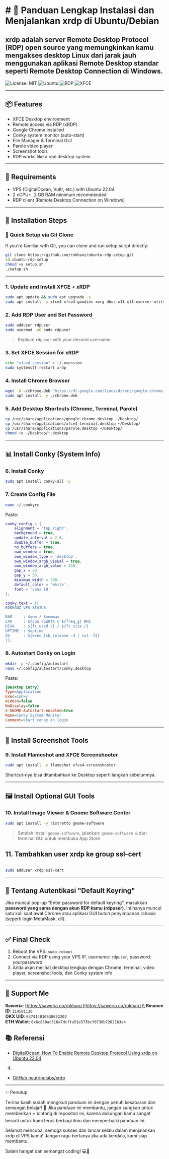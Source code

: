 # # 🚀 Panduan Lengkap Instalasi dan Menjalankan xrdp di Ubuntu/Debian

xrdp adalah server Remote Desktop Protocol (RDP) open source yang memungkinkan kamu mengakses desktop Linux dari jarak jauh menggunakan aplikasi Remote Desktop standar seperti Remote Desktop Connection di Windows.
---

![License: MIT](https://img.shields.io/badge/License-MIT-yellow.svg)
![Ubuntu](https://img.shields.io/badge/Ubuntu-22.04-orange?logo=ubuntu)
![RDP](https://img.shields.io/badge/RDP-Enabled-brightgreen)
![XFCE](https://img.shields.io/badge/Desktop-XFCE-blue)

---

## 📦 Features

- XFCE Desktop environment
- Remote access via RDP (xRDP)
- Google Chrome installed
- Conky system monitor (auto-start)
- File Manager & Terminal GUI
- Parole video player
- Screenshot tools
- RDP works like a real desktop system

---

## 🧰 Requirements

- VPS (DigitalOcean, Vultr, etc.) with Ubuntu 22.04
- 2 vCPU+, 2 GB RAM minimum recommended
- RDP client (Remote Desktop Connection on Windows)

---

## 🧱 Installation Steps

### 🔄 Quick Setup via Git Clone

If you're familiar with Git, you can clone and run setup script directly:

```bash
git clone https://github.com/rokhanz/ubuntu-rdp-setup.git
cd ubuntu-rdp-setup
chmod +x setup.sh
./setup.sh
```

---

### 1. Update and Install XFCE + xRDP

```bash
sudo apt update && sudo apt upgrade -y
sudo apt install -y xfce4 xfce4-goodies xorg dbus-x11 x11-xserver-utils xrdp
```

### 2. Add RDP User and Set Password

```bash
sudo adduser rdpuser
sudo usermod -aG sudo rdpuser
```

> Replace `rdpuser` with your desired username.

### 3. Set XFCE Session for xRDP

```bash
echo "xfce4-session" > ~/.xsession
sudo systemctl restart xrdp
```

### 4. Install Chrome Browser

```bash
wget -O ~/chrome.deb "https://dl.google.com/linux/direct/google-chrome-stable_current_amd64.deb"
sudo apt install -y ./chrome.deb
```

### 5. Add Desktop Shortcuts (Chrome, Terminal, Parole)

```bash
cp /usr/share/applications/google-chrome.desktop ~/Desktop/
cp /usr/share/applications/xfce4-terminal.desktop ~/Desktop/
cp /usr/share/applications/parole.desktop ~/Desktop/
chmod +x ~/Desktop/*.desktop
```

---

## 📊 Install Conky (System Info)

### 6. Install Conky

```bash
sudo apt install conky-all -y
```

### 7. Create Config File

```bash
nano ~/.conkyrc
```

Paste:

```lua
conky.config = {
    alignment = 'top_right',
    background = true,
    update_interval = 2.0,
    double_buffer = true,
    no_buffers = true,
    own_window = true,
    own_window_type = 'desktop',
    own_window_argb_visual = true,
    own_window_argb_value = 150,
    gap_x = 20,
    gap_y = 50,
    minimum_width = 200,
    default_color = 'white',
    font = 'sans 10'
};

conky.text = [[
ROKHANZ VPS STATUS

RAM     : $mem / $memmax
CPU     : ${cpu cpu0}% @ ${freq_g} MHz
DISK    : ${fs_used /} / ${fs_size /}
UPTIME  : $uptime
OS      : ${exec lsb_release -d | cut -f2}
]];
```

### 8. Autostart Conky on Login

```bash
mkdir -p ~/.config/autostart
nano ~/.config/autostart/conky.desktop
```

Paste:

```ini
[Desktop Entry]
Type=Application
Exec=conky
Hidden=false
NoDisplay=false
X-GNOME-Autostart-enabled=true
Name=Conky System Monitor
Comment=Start conky on login
```

---

## 📸 Install Screenshot Tools

### 9. Install Flameshot and XFCE Screenshooter

```bash
sudo apt install -y flameshot xfce4-screenshooter
```

Shortcut-nya bisa ditambahkan ke Desktop seperti langkah sebelumnya.

---

## 🖼️ Install Optional GUI Tools

### 10. Install Image Viewer & Gnome Software Center

```bash
sudo apt install -y ristretto gnome-software
```

> Setelah install `gnome-software`, jalankan: `gnome-software &` dari terminal GUI untuk membuka App Store

## 11. Tambahkan user xrdp ke group ssl-cert

```bash

sudo adduser xrdp ssl-cert
```
---

## 🔐 Tentang Autentikasi "Default Keyring"

Jika muncul pop-up "Enter password for default keyring", masukkan **password yang sama dengan akun RDP kamu (rdpuser)**. Ini hanya muncul satu kali saat awal Chrome atau aplikasi GUI butuh penyimpanan rahasia (seperti login MetaMask, dll).

---

## ✅ Final Check

1. Reboot the VPS: `sudo reboot`
2. Connect via RDP using your VPS IP, username: `rdpuser`, password: yourpassword
3. Anda akan melihat desktop lengkap dengan Chrome, terminal, video player, screenshot tools, dan Conky system info

---

## 🙌 Support Me

**Saweria**: [https://saweria.co/rokhanz](https://saweria.co/rokhanz)\
**Binance ID**: `114501136`\
**OKX UID**: `647414010530652202`\
**ETH Wallet**: `0x6c850ac516a7dcffa51e573bcf0736b72621b3e4`

## 📚 Referensi

- [DigitalOcean: How To Enable Remote Desktop Protocol Using xrdp on Ubuntu 22.04](https://www.digitalocean.com/community/tutorials/how-to-enable-remote-desktop-protocol-using-xrdp-on-ubuntu-22-04)  
04)  
- [GitHub neutrinolabs/xrdp](https://github.com/neutrinolabs/xrdp)

---
✨ Penutup

Terima kasih sudah mengikuti panduan ini dengan penuh kesabaran dan semangat belajar! 🙏
Jika panduan ini membantu, jangan sungkan untuk memberikan ⭐ bintang di repositori ini, karena dukungan kamu sangat berarti untuk kami terus berbagi ilmu dan memperbaiki panduan ini.

Selamat mencoba, semoga sukses dan lancar selalu dalam menjalankan xrdp di VPS kamu! Jangan ragu bertanya jika ada kendala, kami siap membantu.

Salam hangat dan semangat coding! 💻🌟
